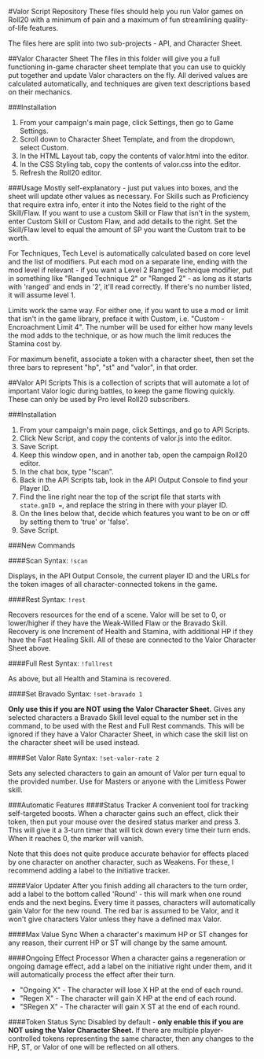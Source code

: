 #Valor Script Repository
These files should help you run Valor games on Roll20 with a minimum of pain and a maximum of fun streamlining quality-of-life features.

The files here are split into two sub-projects - API, and Character Sheet.

##Valor Character Sheet
The files in this folder will give you a full functioning in-game character sheet template that you can use to quickly put together and update Valor characters on the fly. All derived values are calculated automatically, and techniques are given text descriptions based on their mechanics.

###Installation
1. From your campaign's main page, click Settings, then go to Game Settings.
2. Scroll down to Character Sheet Template, and from the dropdown, select Custom.
3. In the HTML Layout tab, copy the contents of valor.html into the editor.
4. In the CSS Styling tab, copy the contents of valor.css into the editor.
5. Refresh the Roll20 editor.

###Usage
Mostly self-explanatory - just put values into boxes, and the sheet will update other values as necessary. For Skills such as Proficiency that require extra info, enter it into the Notes field to the right of the Skill/Flaw. If you want to use a custom Skill or Flaw that isn't in the system, enter Custom Skill or Custom Flaw, and add details to the right. Set the Skill/Flaw level to equal the amount of SP you want the Custom trait to be worth.

For Techniques, Tech Level is automatically calculated based on core level and the list of modifiers. Put each mod on a separate line, ending with the mod level if relevant - if you want a Level 2 Ranged Technique modifier, put in something like "Ranged Technique 2" or "Ranged 2" - as long as it starts with 'ranged' and ends in '2', it'll read correctly. If there's no number listed, it will assume level 1.

Limits work the same way. For either one, if you want to use a mod or limit that isn't in the game library, preface it with Custom, i.e. "Custom - Encroachment Limit 4". The number will be used for either how many levels the mod adds to the technique, or as how much the limit reduces the Stamina cost by.

For maximum benefit, associate a token with a character sheet, then set the three bars to represent "hp", "st" and "valor", in that order.

##Valor API Scripts
This is a collection of scripts that will automate a lot of important Valor logic during battles, to keep the game flowing quickly. These can only be used by Pro level Roll20 subscribers.

###Installation
1. From your campaign's main page, click Settings, and go to API Scripts.
2. Click New Script, and copy the contents of valor.js into the editor.
3. Save Script.
4. Keep this window open, and in another tab, open the campaign Roll20 editor.
5. In the chat box, type "!scan".
6. Back in the API Scripts tab, look in the API Output Console to find your Player ID.
7. Find the line right near the top of the script file that starts with `state.gmID =`, and replace the string in there with your player ID.
8. On the lines below that, decide which features you want to be on or off by setting them to 'true' or 'false'.
9. Save Script.

###New Commands

####Scan
Syntax: `!scan`

Displays, in the API Output Console, the current player ID and the URLs for the token images of all character-connected tokens in the game.

####Rest
Syntax: `!rest`

Recovers resources for the end of a scene. Valor will be set to 0, or lower/higher if they have the Weak-Willed Flaw or the Bravado Skill. Recovery is one Increment of Health and Stamina, with additional HP if they have the Fast Healing Skill. All of these are connected to the Valor Character Sheet above.

####Full Rest
Syntax: `!fullrest`

As above, but all Health and Stamina is recovered.

####Set Bravado
Syntax: `!set-bravado 1`

**Only use this if you are NOT using the Valor Character Sheet.** Gives any selected characters a Bravado Skill level equal to the number set in the command, to be used with the Rest and Full Rest commands. This will be ignored if they have a Valor Character Sheet, in which case the skill list on the character sheet will be used instead.

####Set Valor Rate
Syntax: `!set-valor-rate 2`

Sets any selected characters to gain an amount of Valor per turn equal to the provided number. Use for Masters or anyone with the Limitless Power skill.

###Automatic Features
####Status Tracker
A convenient tool for tracking self-targeted boosts. When a character gains such an effect, click their token, then put your mouse over the desired status marker and press 3. This will give it a 3-turn timer that will tick down every time their turn ends. When it reaches 0, the marker will vanish.

Note that this does not quite produce accurate behavior for effects placed by one character on another character, such as Weakens. For these, I recommend adding a label to the initiative tracker.

####Valor Updater
After you finish adding all characters to the turn order, add a label to the bottom called 'Round' - this will mark when one round ends and the next begins. Every time it passes, characters will automatically gain Valor for the new round. The red bar is assumed to be Valor, and it won't give characters Valor unless they have a defined max Valor.

####Max Value Sync
When a character's maximum HP or ST changes for any reason, their current HP or ST will change by the same amount.

####Ongoing Effect Processor
When a character gains a regeneration or ongoing damage effect, add a label on the initiative right under them, and it will automatically process the effect after their turn.
- "Ongoing X" - The character will lose X HP at the end of each round.
- "Regen X" - The character will gain X HP at the end of each round.
- "SRegen X" - The character will gain X ST at the end of each round.

####Token Status Sync
Disabled by default - **only enable this if you are NOT using the Valor Character Sheet.** If there are multiple player-controlled tokens representing the same character, then any changes to the HP, ST, or Valor of one will be reflected on all others.
